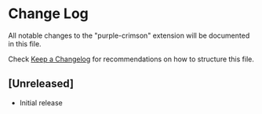 # Change Log

All notable changes to the "purple-crimson" extension will be documented in this file.

Check [Keep a Changelog](http://keepachangelog.com/) for recommendations on how to structure this file.

## [Unreleased]

- Initial release
